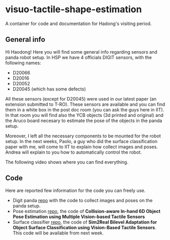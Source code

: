 # visuo-tactile-shape-estimation
A container for code and documentation for Hadong's visiting period.

## General info

Hi Haodong! Here you will find some general info regarding sensors and panda robot setup.
In HSP we have 4 officials DIGIT sensors, with the following names:

- D20066
- D20016
- D20052
- D20045 (which has some defects)

All these sensors (except for D20045) were used in our latest paper (an extension submitted to T-RO).
These sensors are available and you can find them in a white box in the post doc room (you can ask the guys here in IIT). In that room you will find also the YCB objects (3d printed and original) and the Aruco board necesary to estimate the pose of the objects in the panda setup.

Moreover, I left all the necessary components to be mounted for the robot setup. In the next weeks, Paolo, a guy who did the surface classification paper with me, will come to IIT to explain how collect images and poses. Andrea will explain to you how to automatically control the robot.

The following video shows where you can find everything.




## Code
Here are reported few information for the code you can freely use.

- Digit panda [repo](https://github.com/gabrielecaddeo/digit-panda/tree/main) with the code to collect images and poses on the panda setup.
- Pose estimation [repo](https://github.com/hsp-iit/multi-tactile-6d-estimation), the code of  **Collision-aware In-hand 6D Object Pose Estimation using Multiple Vision-based Tactile Sensors**
- Surface classifier [repo](https://github.com/hsp-iit/sim2real-surface-classification), the code of **Sim2Real  Bilevel Adaptation for Object Surface Classification using Vision-Based Tactile Sensors**. This code will be available from next week.
